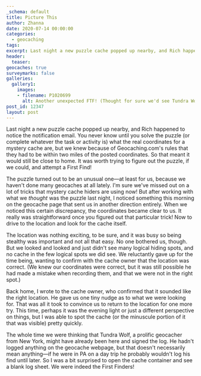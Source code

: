 ```yaml
---
_schema: default
title: Picture This
author: Zhanna
date: 2020-07-14 00:00:00
categories:
  - geocaching
tags:
excerpt: Last night a new puzzle cache popped up nearby, and Rich happened to notice the notification email. We had a chance for a First Find! 
header:
  teaser:
geocaches: true
surveymarks: false
galleries:
  gallery1:
    images:
    - filename: P1020699
      alt: Another unexpected FTF! (Thought for sure we'd see Tundra Wolf here.)
post_id: 12347  
layout: post
---
```


Last night a new puzzle cache popped up nearby, and Rich happened to notice the notification email. You never know until you solve the puzzle (or complete whatever the task or activity is) what the real coordinates for a mystery cache are, but we knew because of Geocaching.com's rules that they had to be within two miles of the posted coordinates. So that meant it would still be close to home. It was worth trying to figure out the puzzle, if we could, and attempt a First Find!

The puzzle turned out to be an unusual one—at least for us, because we haven't done many geocaches at all lately. I'm sure we've missed out on a lot of tricks that mystery cache hiders are using now! But after working with what we _thought_ was the puzzle last night, I noticed something this morning on the geocache page that sent us in another direction entirely. When we noticed this certain discrepancy, the coordinates became clear to us. It really was straightforward once you figured out that particular trick! Now to drive to the location and look for the cache itself.

The location was nothing exciting, to be sure, and it was busy so being stealthy was important and not all that easy. No one bothered us, though. But we looked and looked and just didn't see many logical hiding spots, and no cache in the few logical spots we did see. We reluctantly gave up for the time being, wanting to confirm with the cache owner that the location was correct. (We knew our coordinates were correct, but it was still possible he had made a mistake when recording them, and that we were not in the right spot.)

Back home, I wrote to the cache owner, who confirmed that it sounded like the right location. He gave us one tiny nudge as to what we were looking for. That was all it took to convince us to return to the location for one more try. This time, perhaps it was the evening light or just a different perspective on things, but I was able to spot the cache (or the minuscule portion of it that was visible) pretty quickly. 

The whole time we were thinking that Tundra Wolf, a prolific geocacher from New York, might have already been here and signed the log. He hadn't logged anything on the geocache webpage, but that doesn't necessarily mean anything—if he were in PA on a day trip he probably wouldn't log his find until later. So I was a bit surprised to open the cache container and see a blank log sheet. We were indeed the First Finders!
